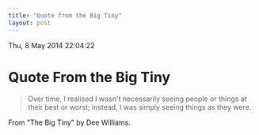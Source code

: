 ```yaml
---
title: "Quote from the Big Tiny"
layout: post 
---
```


Thu, 8 May 2014 22:04:22 

# Quote From the Big Tiny

>Over time, I realised I wasn't necessarily seeing people or things at
their best or worst; instead, I was simply seeing things as they were.

From "The Big Tiny" by Dee Williams.
